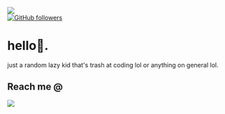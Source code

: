 ![](https://komarev.com/ghpvc/?username=icantcodelolz&color=blueviolet)           
[![GitHub followers](https://img.shields.io/github/followers/icantcodelolz.svg?style=social&label=Follow&maxAge=2592000)](https://github.com/icantcodelolz?tab=followers)
# hello👋.
just a random lazy kid that's trash at coding lol or anything on general lol.

## Reach me @
<img
src=https://discord.c99.nl/widget/theme-3/780850713206194226.png>
